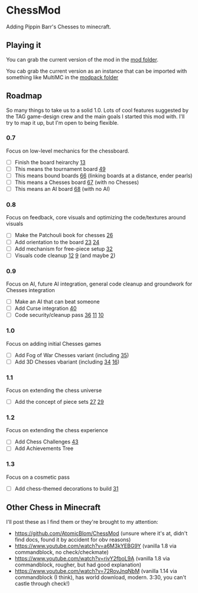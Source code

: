# ChessMod
Adding Pippin Barr's Chesses to minecraft.

## Playing it
You can grab the current version of the mod in the [mod folder](forge-1.14.4-28.2.0-mdk/mod).

You cab grab the current version as an instance that can be imported with something like MultiMC in the [modpack folder](modpack)

## Roadmap
So many things to take us to a solid 1.0. Lots of cool features suggested by the TAG game-design crew and the main goals I started this mod with. I'll try to map it up, but I'm open to being flexible.

### 0.7
Focus on low-level mechanics for the chessboard.
 * [ ] Finish the board heirarchy [13]
  * [ ] This means the tournament board [49]
  * [ ] This means bound boards [66] (linking boards at a distance, ender pearls)
  * [ ] This means a Chesses board [67] (with no Chesses)
  * [ ] This means an AI board [68] (with no AI)

### 0.8
Focus on feedback, core visuals and optimizing the code/textures around visuals
 * [ ] Make the Patchouli book for chesses [26]
 * [ ] Add orientation to the board [23] [24]
 * [ ] Add mechanism for free-piece setup [32]
 * [ ] Visuals code cleanup [12] [9] (and maybe [2])

### 0.9
Focus on AI, future AI integration, general code cleanup and groundwork for Chesses integration
 * [ ] Make an AI that can beat someone
 * [ ] Add Curse integration [40]
 * [ ] Code security/cleanup pass [36] [11] [10]

### 1.0 
Focus on adding initial Chesses games
 * [ ] Add Fog of War Chesses variant (including [35])
 * [ ] Add 3D Chesses vbariant (including [34] [16])

### 1.1
Focus on extending the chess universe
 * [ ] Add the concept of piece sets [27] [29]
 
### 1.2
Focus on extending the chess experience
 * [ ] Add Chess Challenges [43]
 * [ ] Add Achievements Tree
 
### 1.3
Focus on a cosmetic pass
 * [ ] Add chess-themed decorations to build [31]
 
## Other Chess in Minecraft
I'll post these as I find them or they're brought to my attention:
 * https://github.com/AtomicBlom/ChessMod (unsure where it's at, didn't find docs, found it by accident for obv reasons)
 * https://www.youtube.com/watch?v=a6M3kYEBG9Y (vanilla 1.8 via commandblock, no check/checkmate)
 * https://www.youtube.com/watch?v=rivY2fboL9A (vanilla 1.8 via commandblock, rougher, but had good explanation)
 * https://www.youtube.com/watch?v=72RovJnqNbM (vanilla 1.14 via commandblock (I think), has world download, modern. 3:30, you can't castle through check!)
 
[2]: https://github.com/ramou/ChessMod/issues/2
[9]: https://github.com/ramou/ChessMod/issues/9
[10]: https://github.com/ramou/ChessMod/issues/10
[11]: https://github.com/ramou/ChessMod/issues/11
[12]: https://github.com/ramou/ChessMod/issues/12
[13]: https://github.com/ramou/ChessMod/issues/13
[14]: https://github.com/ramou/ChessMod/issues/14
[15]: https://github.com/ramou/ChessMod/issues/15
[16]: https://github.com/ramou/ChessMod/issues/16
[17]: https://github.com/ramou/ChessMod/issues/17
[18]: https://github.com/ramou/ChessMod/issues/18
[19]: https://github.com/ramou/ChessMod/issues/19
[20]: https://github.com/ramou/ChessMod/issues/20
[21]: https://github.com/ramou/ChessMod/issues/21
[22]: https://github.com/ramou/ChessMod/issues/22
[23]: https://github.com/ramou/ChessMod/issues/23
[24]: https://github.com/ramou/ChessMod/issues/24
[25]: https://github.com/ramou/ChessMod/issues/25
[26]: https://github.com/ramou/ChessMod/issues/26
[27]: https://github.com/ramou/ChessMod/issues/27
[28]: https://github.com/ramou/ChessMod/issues/28
[29]: https://github.com/ramou/ChessMod/issues/29
[30]: https://github.com/ramou/ChessMod/issues/30
[31]: https://github.com/ramou/ChessMod/issues/31
[32]: https://github.com/ramou/ChessMod/issues/32
[33]: https://github.com/ramou/ChessMod/issues/33
[34]: https://github.com/ramou/ChessMod/issues/34
[35]: https://github.com/ramou/ChessMod/issues/35
[36]: https://github.com/ramou/ChessMod/issues/36
[37]: https://github.com/ramou/ChessMod/issues/37
[38]: https://github.com/ramou/ChessMod/issues/38
[39]: https://github.com/ramou/ChessMod/issues/39
[40]: https://github.com/ramou/ChessMod/issues/40
[41]: https://github.com/ramou/ChessMod/issues/41
[42]: https://github.com/ramou/ChessMod/issues/42
[43]: https://github.com/ramou/ChessMod/issues/43
[49]: https://github.com/ramou/ChessMod/issues/49
[66]: https://github.com/ramou/ChessMod/issues/66
[67]: https://github.com/ramou/ChessMod/issues/67
[68]: https://github.com/ramou/ChessMod/issues/68
 
